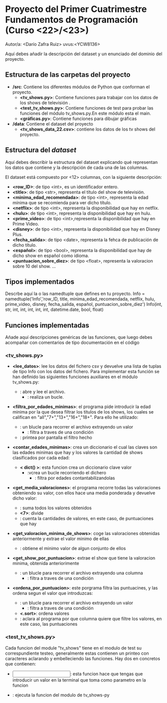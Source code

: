 # Proyecto del Primer Cuatrimestre Fundamentos de Programación (Curso  \<22\>/\<23\>)
Autor/a: \<Darío Zafra Ruiz\>   uvus:\<YCW8136\>

Aquí debes añadir la descripción del dataset y un enunciado del dominio del proyecto.


## Estructura de las carpetas del proyecto

* **/src**: Contiene los diferentes módulos de Python que conforman el proyecto.
  * **\<tv_shows.py\>**: Contiene funciones para trabajar con los datos de los shows de televisión .
  * **\<test_tv_shows.py\>**: Contiene funciones de test para probar las funciones del módulo tv_shows.py.En este módulo esta el main.
  * **\<gráficas.py\>**: Contiene funciones para dibujar gráficas
* **/data**: Contiene el dataset del proyecto
    * **\<tv_shows_data_22.csv\>**: contiene los datos de los tv shows del proyecto.
    
## Estructura del *dataset*

Aquí debes describir la estructura del dataset explicando qué representan los datos que contiene y la descripción de cada una de las columnas.

El dataset está compuesto por \<12\> columnas, con la siguiente descripción:

* **\<row_ID>**: de tipo \<int\>, es un identificador entero. 
* **\<title>**: de tipo \<str\>, representa el título del show de televisión.
* **\<minima_edad_recomendada>**: de tipo \<int\>, representa la edad mínima que se recomienda para ver dicho título.
* **\<netflix>**: de tipo \<int\>, representa la disponibilidad que hay en netflix.
* **\<hulu>**: de tipo \<int\>, representa la disponibilidad que hay en hulu.
* **\<prime_video>**: de tipo \<int\>,representa la disponibilidad que hay en Prime Video.
* **\<disney>**: de tipo \<int\>, representa la disponibilidad que hay en Disney Plus.
* **\<fecha_salida>**: de tipo \<date\>, representa la fehca de publicación de dicho título.
* **\<español>**: de tipo \<bool\>, representa la disponibilidad que hay de dicho show en español como idioma.
* **\<puntuacion_sobre_diez>**: de tipo \<float\>, representa la valoracion sobre 10 del show.
...

## Tipos implementados

Descrbe aquí la o las namedtuple que defines en tu proyecto.
Info = namedtuple('Info','row_ID, title, minima_edad_recomendada, netflix, hulu, prime_video, disney, fecha_salida, español, puntuacion_sobre_diez')
Info(int, str, int, int, int, int, int, datetime.date, bool, float)

## Funciones implementadas
Añade aquí descripciones genéricas de las funciones, que luego debes acompañar con comentarios de tipo documentación en el código

### \<tv_shows.py\>

* **<lee_datos>**: lee los datos del fichero csv y devuelve una lista de tuplas de tipo Info con los datos del fichero. Para implementar esta función se han definido las siguientes funciones auxiliares en el módulo tv_shows.py:
  * **<with open >**: abre y lee el archivo.
    * **<for in >**: realiza un bucle.
    
* **<filtra_por_edades_minimas>**: el programa pide introducir la edad minima por la que desea filtrar los titulos de los shows, los cuales se califican en "all","7+","13+","16+","18+". Para ello he utilizado:
  * **<for in >**: un blucle para recorrer el archivo extrayendo un valor
    * **<if else>** : filtra a traves de una condición
  * **<print>**: printea por pantalla el filtro hecho

* **<contar_edades_minimas>**: crea un diccionario el cual las claves son las edades minimas que hay y los valores la cantidad de shows clasificados por cada edad:
  * **< dict() >**: esta funcion crea un diccionario clave valor
    * **<for in>** :vcrea un bucle recorriendo el dichero
      * **<if else>**: filtra por edades contantabilizandolas

* **<get_media_valoraciones>**: el programa recorre todas las valoraciones obteniendo su valor, con ellos hace una media ponderada y devuelve dicho valor:
  * **<sum >**: suma todos los valores obtenidos
  * **<7>**: divide
  * **<len>**: cuenta la cantidades de valores, en este caso, de puntuaciones que hay

* **<get_valoracion_minima_de_shows>**: coge las valoraciones obtenidas anteriormente y extrae el valor minimo de ellas
  * **<min>**: obtiene el minimo valor de algun conjunto de ellos

* **<get_show_por_puntuacion>**: extrae el show que tiene la valoracion minima, obtenida anteriorimente
  * **<for in >**: un blucle para recorrer el archivo extrayendo una columna
    * **<if else>** : filtra a traves de una condición

* **<ordena_por_puntuacion>**: este porgrama filtra las puntuacines, y las ordena segun el valor que introduzcas:
  * **<for in >**: un blucle para recorrer el archivo extrayendo un valor
    * **<if else>** : filtra a traves de una condición
  * **<.sort>**: ordena valores
  * **<key lambda>**: aclara al programa por que columna quiere que filtre los valores, en este caso, las puntuaciones


### \<test_tv_shows.py\>

Cada funcion del module "tv_shows" tiene en el modulo de test su correspundiente testeo, generalmente estas contienen un printeo con caracteres aclarando y embelleciendo las funciones. Hay dos en concretos que contienen:

* **<input>**: esta funcion hace que tengas que introducir un valor en la terminal que toma como parametro en la funcion

* **<main>**: ejecuta la funcion del modulo de tv_shows-py
